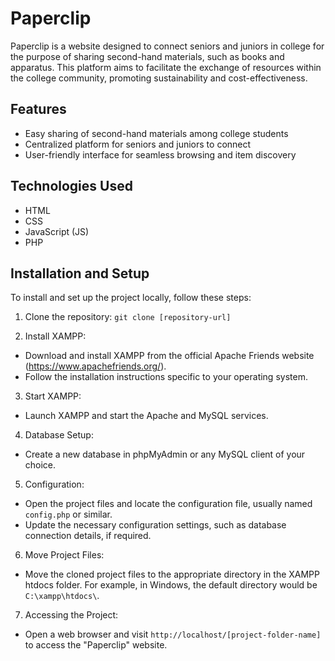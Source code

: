 # Paperclip

Paperclip is a website designed to connect seniors and juniors in college for the purpose of sharing second-hand materials, such as books and apparatus. This platform aims to facilitate the exchange of resources within the college community, promoting sustainability and cost-effectiveness.

## Features

- Easy sharing of second-hand materials among college students
- Centralized platform for seniors and juniors to connect
- User-friendly interface for seamless browsing and item discovery

## Technologies Used

- HTML
- CSS
- JavaScript (JS)
- PHP

## Installation and Setup

To install and set up the project locally, follow these steps:

1. Clone the repository:
```git clone [repository-url]```

2. Install XAMPP:
- Download and install XAMPP from the official Apache Friends website (https://www.apachefriends.org/).
- Follow the installation instructions specific to your operating system.

3. Start XAMPP:
- Launch XAMPP and start the Apache and MySQL services.

4. Database Setup:
- Create a new database in phpMyAdmin or any MySQL client of your choice.

5. Configuration:
- Open the project files and locate the configuration file, usually named `config.php` or similar.
- Update the necessary configuration settings, such as database connection details, if required.

6. Move Project Files:
- Move the cloned project files to the appropriate directory in the XAMPP htdocs folder. For example, in Windows, the default directory would be `C:\xampp\htdocs\`.

7. Accessing the Project:
- Open a web browser and visit `http://localhost/[project-folder-name]` to access the "Paperclip" website.
